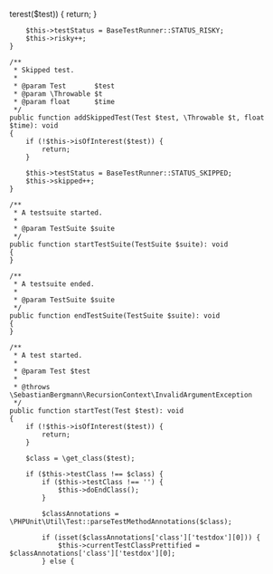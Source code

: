 terest($test)) {
            return;
        }

        $this->testStatus = BaseTestRunner::STATUS_RISKY;
        $this->risky++;
    }

    /**
     * Skipped test.
     *
     * @param Test       $test
     * @param \Throwable $t
     * @param float      $time
     */
    public function addSkippedTest(Test $test, \Throwable $t, float $time): void
    {
        if (!$this->isOfInterest($test)) {
            return;
        }

        $this->testStatus = BaseTestRunner::STATUS_SKIPPED;
        $this->skipped++;
    }

    /**
     * A testsuite started.
     *
     * @param TestSuite $suite
     */
    public function startTestSuite(TestSuite $suite): void
    {
    }

    /**
     * A testsuite ended.
     *
     * @param TestSuite $suite
     */
    public function endTestSuite(TestSuite $suite): void
    {
    }

    /**
     * A test started.
     *
     * @param Test $test
     *
     * @throws \SebastianBergmann\RecursionContext\InvalidArgumentException
     */
    public function startTest(Test $test): void
    {
        if (!$this->isOfInterest($test)) {
            return;
        }

        $class = \get_class($test);

        if ($this->testClass !== $class) {
            if ($this->testClass !== '') {
                $this->doEndClass();
            }

            $classAnnotations = \PHPUnit\Util\Test::parseTestMethodAnnotations($class);

            if (isset($classAnnotations['class']['testdox'][0])) {
                $this->currentTestClassPrettified = $classAnnotations['class']['testdox'][0];
            } else {
  